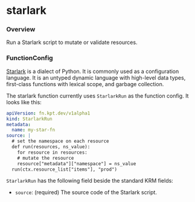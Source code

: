 # starlark

### Overview

<!--mdtogo:Short-->

Run a Starlark script to mutate or validate resources.

<!--mdtogo-->

### FunctionConfig

<!--mdtogo:Long-->

[Starlark] is a dialect of Python. It is commonly used as a configuration language. It is an untyped dynamic language with
high-level data types, first-class functions with lexical scope, and garbage
collection.

The starlark function currently uses `StarlarkRun` as the function config. It
looks like this:

```yaml
apiVersion: fn.kpt.dev/v1alpha1
kind: StarlarkRun
metadata:
  name: my-star-fn
source: |
  # set the namespace on each resource
  def run(resources, ns_value):
    for resource in resources:
    # mutate the resource
    resource["metadata"]["namespace"] = ns_value
  run(ctx.resource_list["items"], "prod")
```

`StarlarkRun` has the following field beside the standard KRM fields:
- `source`: (required) The source code of the Starlark script.

<!--mdtogo-->

[Starlark]: https://docs.bazel.build/versions/master/skylark/language.html